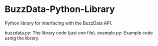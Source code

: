 BuzzData-Python-Library
=======================

Python library for interfacing with the BuzzData API.

buzzdata.py: The library code (just one file).
example.py: Example code using the library.

